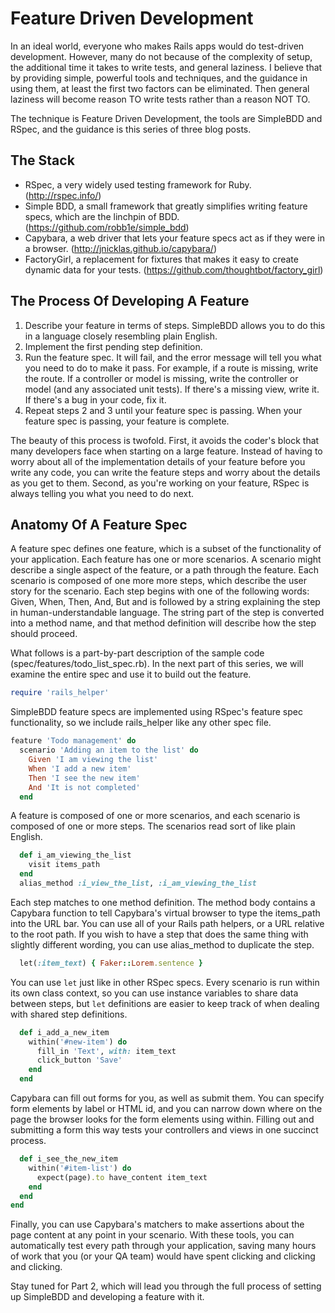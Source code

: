# Feature Driven Development

In an ideal world, everyone who makes Rails apps would do test-driven development. However, many do not because of the complexity of setup, the additional time it takes to write tests, and general laziness. I believe that by providing simple, powerful tools and techniques, and the guidance in using them, at least the first two factors can be eliminated. Then general laziness will become reason TO write tests rather than a reason NOT TO.

The technique is Feature Driven Development, the tools are SimpleBDD and RSpec, and the guidance is this series of three blog posts.

## The Stack
- RSpec, a very widely used testing framework for Ruby.  (http://rspec.info/)
- Simple BDD, a small framework that greatly simplifies writing feature specs, which are the linchpin of BDD. (https://github.com/robb1e/simple_bdd)
- Capybara, a web driver that lets your feature specs act as if they were in a browser. (http://jnicklas.github.io/capybara/)
- FactoryGirl, a replacement for fixtures that makes it easy to create dynamic data for your tests. (https://github.com/thoughtbot/factory_girl)

## The Process Of Developing A Feature

1. Describe your feature in terms of steps.  SimpleBDD allows you to do this in a language closely resembling plain English.
2. Implement the first pending step definition.
3. Run the feature spec.  It will fail, and the error message will tell you what you need to do to make it pass. For example, if a route is missing, write the route.  If a controller or model is missing, write the controller or model (and any associated unit tests).  If there's a missing view, write it.  If there's a bug in your code, fix it.
4. Repeat steps 2 and 3 until your feature spec is passing.  When your feature spec is passing, your feature is complete.

The beauty of this process is twofold.  First, it avoids the coder's block that many developers face when starting on a large feature.  Instead of having to worry about all of the implementation details of your feature before you write any code, you can write the feature steps and worry about the details as you get to them.  Second, as you're working on your feature, RSpec is always telling you what you need to do next.

## Anatomy Of A Feature Spec
A feature spec defines one feature, which is a subset of the functionality of your application. Each feature has one or more scenarios. A scenario might describe a single aspect of the feature, or a path through the feature. Each scenario is composed of one more more steps, which describe the user story for the scenario. Each step begins with one of the following words: Given, When, Then, And, But and is followed by a string explaining the step in human-understandable language.  The string part of the step is converted into a method name, and that method definition will describe how the step should proceed.

What follows is a part-by-part description of the sample code (spec/features/todo_list_spec.rb).  In the next part of this series, we will examine the entire spec and use it to build out the feature.

```ruby
require 'rails_helper'
```

SimpleBDD feature specs are implemented using RSpec's feature spec functionality, so we include rails_helper like any other spec file.

```ruby
feature 'Todo management' do
  scenario 'Adding an item to the list' do
    Given 'I am viewing the list'
    When 'I add a new item'
    Then 'I see the new item'
    And 'It is not completed'
  end
```

A feature is composed of one or more scenarios, and each scenario is composed of one or more steps.  The scenarios read sort of like plain English.

```ruby
  def i_am_viewing_the_list
    visit items_path
  end
  alias_method :i_view_the_list, :i_am_viewing_the_list
```
Each step matches to one method definition.  The method body contains a Capybara function to tell Capybara's virtual browser to type the items_path into the URL bar.  You can use all of your Rails path helpers, or a URL relative to the root path.  If you wish to have a step that does the same thing with slightly different wording, you can use alias_method to duplicate the step.

```ruby
  let(:item_text) { Faker::Lorem.sentence }
```

You can use `let` just like in other RSpec specs.  Every scenario is run within its own class context, so you can use instance variables to share data between steps, but `let` definitions are easier to keep track of when dealing with shared step definitions.

```ruby
  def i_add_a_new_item
    within('#new-item') do
      fill_in 'Text', with: item_text
      click_button 'Save'
    end
  end
```

Capybara can fill out forms for you, as well as submit them.  You can specify form elements by label or HTML id, and you can narrow down where on the page the browser looks for the form elements using within.  Filling out and submitting a form this way tests your controllers and views in one succinct process.

```ruby
  def i_see_the_new_item
    within('#item-list') do
      expect(page).to have_content item_text
    end
  end
end
```

Finally, you can use Capybara's matchers to make assertions about the page content at any point in your scenario.  With these tools, you can automatically test every path through your application, saving many hours of work that you (or your QA team) would have spent clicking and clicking and clicking.

Stay tuned for Part 2, which will lead you through the full process of setting up SimpleBDD and developing a feature with it.
